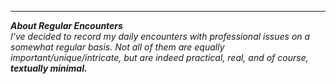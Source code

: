 
---

***About Regular Encounters***  
*I've decided to record my daily encounters with professional issues on a somewhat regular basis. Not all of them are equally important/unique/intricate, but are indeed practical, real, and of course,* ***textually minimal.***
